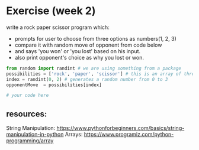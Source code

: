 # Exercise (week 2)

write a rock paper scissor program which:
- prompts for user to choose from three options as numbers(1, 2, 3)
- compare it with random move of opponent from code below
- and says 'you won' or 'you lost' based on his input.
- also print opponent's choice as why you lost or won.

```python
from random import randint # we are using something from a package
possibilities = ['rock', 'paper', 'scissor'] # this is an array of three strings
index = randint(0, 2) # generates a random number from 0 to 3
opponentMove  = possibilities[index]

# your code here
```

## resources:

String Manipulation: https://www.pythonforbeginners.com/basics/string-manipulation-in-python
Arrays: https://www.programiz.com/python-programming/array
